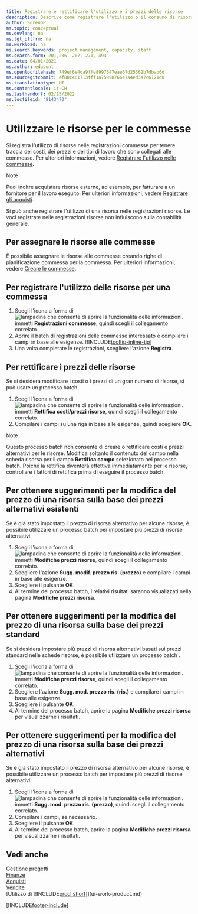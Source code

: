 ```yaml
---
title: Registrare e rettificare l'utilizzo e i prezzi delle risorse
description: Descrive come registrare l'utilizzo o il consumo di risorse associato a una commessa, per tenere traccia e gestire i costi, i prezzi e i tipi di lavoro.
author: SorenGP
ms.topic: conceptual
ms.devlang: na
ms.tgt_pltfrm: na
ms.workload: na
ms.search.keywords: project management, capacity, staff
ms.search.form: 201,206, 207, 271, 493
ms.date: 04/01/2021
ms.author: edupont
ms.openlocfilehash: 749ef6e4da9ffe8997647eae67d25362b7dbab6d
ms.sourcegitcommit: ef80c461713fff1a75998766e7a4ed3a7c6121d0
ms.translationtype: HT
ms.contentlocale: it-CH
ms.lasthandoff: 02/15/2022
ms.locfileid: "8143470"
---
```

# <a name="use-resources-for-jobs"></a>Utilizzare le risorse per le commesse

Si registra l'utilizzo di risorse nelle registrazioni commesse per tenere traccia dei costi, dei prezzi e dei tipi di lavoro che sono collegati alle commesse. Per ulteriori informazioni, vedere [Registrare l'utilizzo nelle commesse](projects-how-record-job-usage.md).

> [!NOTE]
> Puoi inoltre acquistare risorse esterne, ad esempio, per fatturare a un fornitore per il lavoro eseguito. Per ulteriori informazioni, vedere [Registrare gli acquisti](purchasing-how-record-purchases.md).

Si può anche registrare l'utilizzo di una risorsa nelle registrazioni risorse. Le voci registrate nelle registrazioni risorse non influiscono sulla contabilità generale.

## <a name="to-assign-resources-to-jobs"></a>Per assegnare le risorse alle commesse

È possibile assegnare le risorse alle commesse creando righe di pianificazione commessa per la commessa. Per ulteriori informazioni, vedere [Creare le commesse](projects-how-create-jobs.md).

## <a name="to-record-resource-usage-for-a-job"></a>Per registrare l'utilizzo delle risorse per una commessa

1. Scegli l'icona a forma di ![lampadina che consente di aprire la funzionalità delle informazioni.](media/ui-search/search_small.png "Informazioni sull'operazione che si desidera eseguire") immetti **Registrazioni commesse**, quindi scegli il collegamento correlato.
2. Aprire il batch di registrazioni delle commesse interessato e compilare i campi in base alle esigenze. [!INCLUDE[tooltip-inline-tip](includes/tooltip-inline-tip_md.md)]
3. Una volta completate le registrazioni, scegliere l'azione **Registra**.

## <a name="to-adjust-resource-prices"></a>Per rettificare i prezzi delle risorse

Se si desidera modificare i costi o i prezzi di un gran numero di risorse, si può usare un processo batch.  

1. Scegli l'icona a forma di ![lampadina che consente di aprire la funzionalità delle informazioni.](media/ui-search/search_small.png "Informazioni sull'operazione che si desidera eseguire") immetti **Rettifica costi/prezzi risorse**, quindi scegli il collegamento correlato.
2. Compilare i campi su una riga in base alle esigenze, quindi scegliere **OK**.

> [!NOTE]  
> Questo processo batch non consente di creare o rettificare costi e prezzi alternativi per le risorse. Modifica soltanto il contenuto del campo nella scheda risorsa per il campo **Rettifica campo** selezionato nel processo batch. Poiché la rettifica diventerà effettiva immediatamente per le risorse, controllare i fattori di rettifica prima di eseguire il processo batch.

## <a name="to-get-resource-price-change-suggestions-based-on-existing-alternate-prices"></a>Per ottenere suggerimenti per la modifica del prezzo di una risorsa sulla base dei prezzi alternativi esistenti

Se è già stato impostato il prezzo di risorsa alternativo per alcune risorse, è possibile utilizzare un processo batch per impostare più prezzi di risorse alternativi.

1. Scegli l'icona a forma di ![lampadina che consente di aprire la funzionalità delle informazioni.](media/ui-search/search_small.png "Informazioni sull'operazione che si desidera eseguire") immetti **Modifiche prezzi risorse**, quindi scegli il collegamento correlato.
2. Scegliere l'azione **Sugg. modif. prezzo ris. (prezzo)** e compilare i campi in base alle esigenze.
3. Scegliere il pulsante **OK**.  
4. Al termine del processo batch, i relativi risultati saranno visualizzati nella pagina **Modifiche prezzi risorsa**.

## <a name="to-get-resource-price-change-suggestions-based-on-standard-prices"></a>Per ottenere suggerimenti per la modifica del prezzo di una risorsa sulla base dei prezzi standard

Se si desidera impostare più prezzi di risorsa alternativi basati sui prezzi standard nelle schede risorse, è possibile utilizzare un processo batch .  

1. Scegli l'icona a forma di ![lampadina che consente di aprire la funzionalità delle informazioni.](media/ui-search/search_small.png "Informazioni sull'operazione che si desidera eseguire") immetti **Modifiche prezzi risorse**, quindi scegli il collegamento correlato.
2. Scegliere l'azione **Sugg. mod. prezzo ris. (ris.)** e compilare i campi in base alle esigenze.  
3. Scegliere il pulsante **OK**.  
4. Al termine del processo batch, aprire la pagina **Modifiche prezzi risorsa** per visualizzarne i risultati.

## <a name="to-get-resource-price-change-suggestions-based-on-alternate-prices"></a>Per ottenere suggerimenti per la modifica del prezzo di una risorsa sulla base dei prezzi alternativi

Se è già stato impostato il prezzo di risorsa alternativo per alcune risorse, è possibile utilizzare un processo batch per impostare più prezzi di risorse alternativi.

1. Scegli l'icona a forma di ![lampadina che consente di aprire la funzionalità delle informazioni.](media/ui-search/search_small.png "Informazioni sull'operazione che si desidera eseguire") immetti **Sugg. mod. prezzo ris. (prezzo)**, quindi scegli il collegamento correlato.  
2. Compilare i campi, se necessario.
3. Scegliere il pulsante **OK**.  
4. Al termine del processo batch, aprire la pagina **Modifiche prezzi risorsa** per visualizzarne i risultati.

## <a name="see-also"></a>Vedi anche

[Gestione progetti](projects-manage-projects.md)  
[Finanze](finance.md)  
[Acquisti](purchasing-manage-purchasing.md)  
[Vendite](sales-manage-sales.md)  
[Utilizzo di [!INCLUDE[prod_short](includes/prod_short.md)]](ui-work-product.md)  


[!INCLUDE[footer-include](includes/footer-banner.md)]